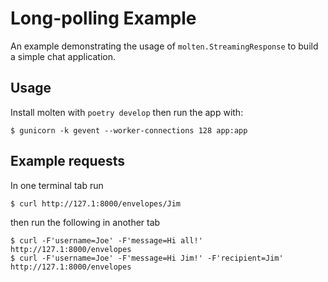 # Long-polling Example

An example demonstrating the usage of `molten.StreamingResponse` to
build a simple chat application.

## Usage

Install molten with `poetry develop` then run the app with:

    $ gunicorn -k gevent --worker-connections 128 app:app

## Example requests

In one terminal tab run

    $ curl http://127.1:8000/envelopes/Jim

then run the following in another tab

    $ curl -F'username=Joe' -F'message=Hi all!' http://127.1:8000/envelopes
    $ curl -F'username=Joe' -F'message=Hi Jim!' -F'recipient=Jim' http://127.1:8000/envelopes
